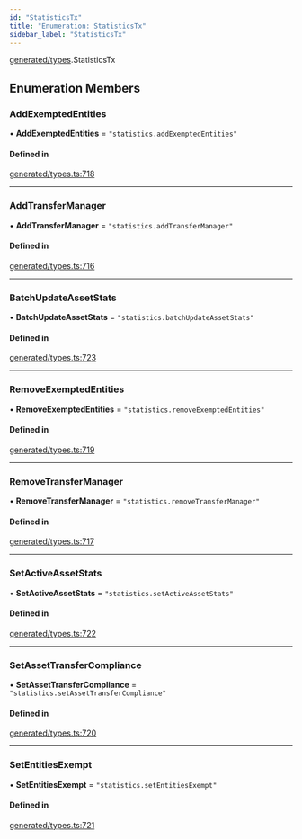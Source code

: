 ```yaml
---
id: "StatisticsTx"
title: "Enumeration: StatisticsTx"
sidebar_label: "StatisticsTx"
---
```


[generated/types](../../../../modules/Generated/Types/Types.md).StatisticsTx

## Enumeration Members

### AddExemptedEntities

• **AddExemptedEntities** = ``"statistics.addExemptedEntities"``

#### Defined in

[generated/types.ts:718](https://github.com/PolymeshAssociation/polymesh-sdk/blob/8a9e72221/src/generated/types.ts#L718)

___

### AddTransferManager

• **AddTransferManager** = ``"statistics.addTransferManager"``

#### Defined in

[generated/types.ts:716](https://github.com/PolymeshAssociation/polymesh-sdk/blob/8a9e72221/src/generated/types.ts#L716)

___

### BatchUpdateAssetStats

• **BatchUpdateAssetStats** = ``"statistics.batchUpdateAssetStats"``

#### Defined in

[generated/types.ts:723](https://github.com/PolymeshAssociation/polymesh-sdk/blob/8a9e72221/src/generated/types.ts#L723)

___

### RemoveExemptedEntities

• **RemoveExemptedEntities** = ``"statistics.removeExemptedEntities"``

#### Defined in

[generated/types.ts:719](https://github.com/PolymeshAssociation/polymesh-sdk/blob/8a9e72221/src/generated/types.ts#L719)

___

### RemoveTransferManager

• **RemoveTransferManager** = ``"statistics.removeTransferManager"``

#### Defined in

[generated/types.ts:717](https://github.com/PolymeshAssociation/polymesh-sdk/blob/8a9e72221/src/generated/types.ts#L717)

___

### SetActiveAssetStats

• **SetActiveAssetStats** = ``"statistics.setActiveAssetStats"``

#### Defined in

[generated/types.ts:722](https://github.com/PolymeshAssociation/polymesh-sdk/blob/8a9e72221/src/generated/types.ts#L722)

___

### SetAssetTransferCompliance

• **SetAssetTransferCompliance** = ``"statistics.setAssetTransferCompliance"``

#### Defined in

[generated/types.ts:720](https://github.com/PolymeshAssociation/polymesh-sdk/blob/8a9e72221/src/generated/types.ts#L720)

___

### SetEntitiesExempt

• **SetEntitiesExempt** = ``"statistics.setEntitiesExempt"``

#### Defined in

[generated/types.ts:721](https://github.com/PolymeshAssociation/polymesh-sdk/blob/8a9e72221/src/generated/types.ts#L721)
